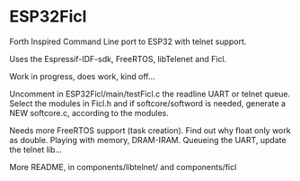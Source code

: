 # ESP32Ficl

Forth Inspired Command Line port to ESP32 with telnet support.

Uses the Espressif-IDF-sdk, FreeRTOS, libTelenet and Ficl.

Work in progress, does work, kind off...

Uncomment in ESP32Ficl/main/testFicl.c the readline UART or telnet queue.
Select the modules in Ficl.h and if softcore/softword is needed,
generate a NEW softcore.c, according to the modules.

Needs more FreeRTOS support (task creation).
Find out why float only work as double.
Playing with memory, DRAM-IRAM.
Queueing the UART, update the telnet lib...

More README, in components/libtelnet/ and components/ficl
